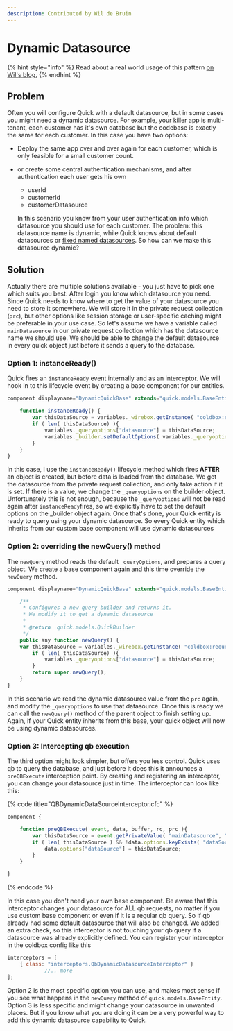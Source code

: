 ```yaml
---
description: Contributed by Wil de Bruin
---
```


# Dynamic Datasource

{% hint style="info" %}
Read about a real world usage of this pattern [on Wil's blog.](https://shiftinsert.nl/dynamic-datasources-part-2-quick/)
{% endhint %}

## Problem

Often you will configure Quick with a default datasource, but in some cases you might need a dynamic datasource. For example, your killer app is multi-tenant, each customer has it's own database but the codebase is exactly the same for each customer. In this case you have two options:

* Deploy the same app over and over again for each customer, which is only feasible for a small customer count.
*   or create some central authentication mechanisms, and after authentication each user gets his own

    * userId
    * customerId
    * customerDatasource

    In this scenario you know from your user authentication info which datasource you should use for each customer. The problem: this datasource name is dynamic, while Quick knows about default datasources or [fixed named datasources](https://quick.ortusbooks.com/guide-1/getting-started/defining-an-entity#multiple-datasource-support). So how can we make this datasource dynamic?

## Solution

Actually there are multiple solutions available - you just have to pick one which suits you best. After login you know which datasource you need. Since Quick needs to know where to get the value of your datasource you need to store it somewhere. We will store it in the private request collection (`prc`), but other options like session storage or user-specific caching might be preferable in your use case. So let's assume we have a variable called `mainDatasource`  in our private request collection which has the datasource name we should use.  We should be able to change the default datasource in every quick object just before it sends a query to the database.&#x20;

### Option 1: instanceReady()

Quick fires an `instanceReady` event internally and as an interceptor.  We will hook in to this lifecycle event by creating a base component for our entities.

```javascript
component displayname="DynamicQuickBase" extends="quick.models.BaseEntity" {

	function instanceReady() {
		var thisDataSource = variables._wirebox.getInstance( "coldbox:requestContext" ).getPrivateValue( "mainDatasource","" );
		if ( len( thisDataSource) ){
			variables._queryoptions["datasource"] = thisDataSource;
			variables._builder.setDefaultOptions( variables._queryoptions );
		}
	}
}
```

In this case, I use the `instanceReady()` lifecycle method which fires **AFTER** an object is created, but before data is loaded from the database. We get the datasource from the private request collection, and only take action if it is set. If there is a value, we change the `_queryoptions` on the builder object. Unfortunately this is not enough, because the  `_queryoptions` will not be read again after `instanceReady`fires, so we explicitly have to set the default options on the \_builder object again. Once that's done, your Quick entity is ready to query using your dynamic datasource. So every Quick entity which inherits from our custom base component will use dynamic datasources

### Option 2: overriding the newQuery() method

The `newQuery` method reads the default `_queryOptions`, and prepares a query object. We create a base component again and this time override the `newQuery` method.

```javascript
component displayname="DynamicQuickBase" extends="quick.models.BaseEntity" {

	/**
	 * Configures a new query builder and returns it.
	 * We modify it to get a dynamic datasource
	 *
	 * @return  quick.models.QuickBuilder
	 */
	public any function newQuery() {
    var thisDataSource = variables._wirebox.getInstance( "coldbox:requestContext" ).getPrivateValue( "customerDatasource","" );
		if ( len( thisDataSource) ){
			variables._queryoptions["datasource"] = thisDataSource;
		}
		return super.newQuery();
	}
}
```

In this scenario we read the dynamic datasource value from the `prc` again, and modify the `_queryoptions` to use that datasource. Once this is ready we can call the `newQuery()` method of the parent object to finish setting up. Again, if your Quick entity inherits from this base, your quick object will now be using dynamic datasources.

### Option 3: Intercepting qb execution

The third option might look simpler, but offers you less control. Quick uses qb to query the database, and just before it does this it announces a `preQBExecute` interception point. By creating and registering an interceptor, you can change your datasource just in time. The interceptor can look like this:

{% code title="QBDynamicDataSourceInterceptor.cfc" %}
```javascript
component {

    function preQBExecute( event, data, buffer, rc, prc ){
        var thisDataSource = event.getPrivateValue( "mainDatasource", "" );
        if ( len( thisDataSource ) && !data.options.keyExists( "dataSource" ) ) {
            data.options["dataSource"] = thisDataSource;
        }
    }

}	
```
{% endcode %}

In this case you don't need your own base component. Be aware that this interceptor changes your datasource for ALL qb requests, no matter if you use custom base component or even if it is a regular qb query. So if qb already had some default datasource that will also be changed. We added an extra check, so this interceptor is not touching your qb query if a datasource was already explicitly defined. You can register your interceptor in the coldbox config like this

```javascript
interceptors = [
    { class: "interceptors.QbDynamicDatasourceInterceptor" }
			//.. more
];
```

Option 2 is the most specific option you can use, and makes most sense if you see what happens in the `newQuery` method of `quick.models.BaseEntity`. Option 3 is less specific and might change your datasource in unwanted places. But if you know what you are doing it can be a very powerful way to add this dynamic datasource capability to Quick.
